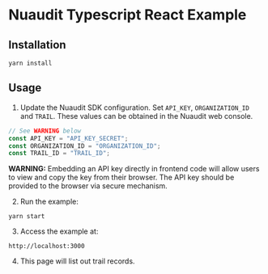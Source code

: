# Nuaudit Typescript React Example

## Installation

`yarn install`

## Usage

1. Update the Nuaudit SDK configuration. Set `API_KEY`, `ORGANIZATION_ID` and `TRAIL`. These values can be obtained in the Nuaudit web console. 

```typescript
// See WARNING below
const API_KEY = "API_KEY_SECRET";
const ORGANIZATION_ID = "ORGANIZATION_ID";
const TRAIL_ID = "TRAIL_ID";
```

**WARNING:** Embedding an API key directly in frontend code will allow users to view and copy the key from their browser. The API key should be provided to the browser via secure mechanism.

2. Run the example:

`yarn start`

3. Access the example at:

`http://localhost:3000`

4. This page will list out trail records.
